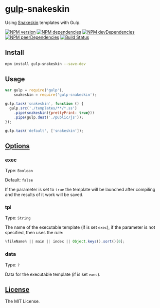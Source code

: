 [gulp](http://gulpjs.com/)-snakeskin
====================================

Using [Snakeskin](https://github.com/SnakeskinTpl/Snakeskin) templates with Gulp.

[![NPM version](http://img.shields.io/npm/v/gulp-snakeskin.svg?style=flat)](http://badge.fury.io/js/gulp-snakeskin)
[![NPM dependencies](http://img.shields.io/david/SnakeskinTpl/gulp-snakeskin.svg?style=flat)](https://david-dm.org/SnakeskinTpl/gulp-snakeskin)
[![NPM devDependencies](http://img.shields.io/david/dev/SnakeskinTpl/gulp-snakeskin.svg?style=flat)](https://david-dm.org/SnakeskinTpl/gulp-snakeskin#info=devDependencies&view=table)
[![NPM peerDependencies](https://david-dm.org/SnakeskinTpl/gulp-snakeskin/peer-status.svg)](https://david-dm.org/SnakeskinTpl/gulp-snakeskin#info=peerDependencies)
[![Build Status](http://img.shields.io/travis/SnakeskinTpl/gulp-snakeskin.svg?style=flat&branch=master)](https://travis-ci.org/SnakeskinTpl/gulp-snakeskin)

## Install

```bash
npm install gulp-snakeskin --save-dev
```

## Usage

```js
var gulp = require('gulp'),
    snakeskin = require('gulp-snakeskin');

gulp.task('snakeskin', function () {
  gulp.src('./templates/**/*.ss')
    .pipe(snakeskin({prettyPrint: true}))
    .pipe(gulp.dest('./public/js'));
});

gulp.task('default', ['snakeskin']);
```

## [Options](http://snakeskintpl.github.io/docs/api.html#compile--opt_params)
### exec

Type: `Boolean`

Default: `false`

If the parameter is set to `true` the template will be launched after compiling and the results of it work will be saved.

### tpl

Type: `String`

The name of the executable template (if is set `exec`), if the parameter is not specified, then uses the rule:

```js
%fileName% || main || index || Object.keys().sort()[0];
```

### data

Type: `?`

Data for the executable template (if is set `exec`).

## [License](https://github.com/SnakeskinTpl/gulp-snakeskin/blob/master/LICENSE)

The MIT License.
